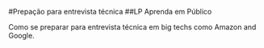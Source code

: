 #Prepação para entrevista técnica
##LP Aprenda em Público

Como se preparar para entrevista técnica em big techs como Amazon and Google.
